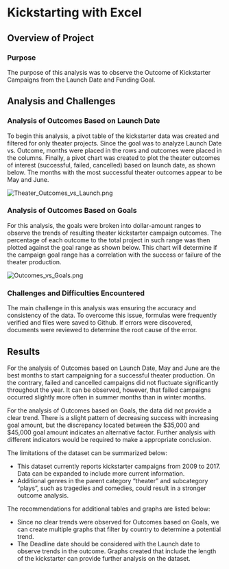# Kickstarting with Excel

## Overview of Project

### Purpose
The purpose of this analysis was to observe the Outcome of Kickstarter Campaigns from the Launch Date and Funding Goal. 

## Analysis and Challenges

### Analysis of Outcomes Based on Launch Date
To begin this analysis, a pivot table of the kickstarter data was created and filtered for only theater projects. Since the goal was to analyze Launch Date vs. Outcome, months were placed in the rows and outcomes were placed in the columns. Finally, a pivot chart was created to plot the theater outcomes of interest (successful, failed, cancelled) based on launch date, as shown below. The months with the most successful theater outcomes appear to be May and June.

![Theater_Outcomes_vs_Launch.png](https://github.com/daniel-sh-au/UofT_DataBC_Module01_kickstarter-analysis/blob/main/resources/Theater_Outcomes_vs_Launch.png)

### Analysis of Outcomes Based on Goals
For this analysis, the goals were broken into dollar-amount ranges to observe the trends of resulting theater kickstarter campaign outcomes. The percentage of each outcome to the total project in such range was then plotted against the goal range as shown below. This chart will determine if the campaign goal range has a correlation with the success or failure of the theater production.

![Outcomes_vs_Goals.png](https://github.com/daniel-sh-au/UofT_DataBC_Module01_kickstarter-analysis/blob/main/resources/Outcomes_vs_Goals.png)

### Challenges and Difficulties Encountered
The main challenge in this analysis was ensuring the accuracy and consistency of the data. To overcome this issue, formulas were frequently verified and files were saved to Github. If errors were discovered, documents were reviewed to determine the root cause of the error. 

## Results
For the analysis of Outcomes based on Launch Date, May and June are the best months to start campaigning for a successful theater production. On the contrary, failed and cancelled campaigns did not fluctuate significantly throughout the year. It can be observed, however, that failed campaigns occurred slightly more often in summer months than in winter months. 

For the analysis of Outcomes based on Goals, the data did not provide a clear trend. There is a slight pattern of decreasing success with increasing goal amount, but the discrepancy located between the $35,000 and $45,000 goal amount indicates an alternative factor. Further analysis with different indicators would be required to make a appropriate conclusion. 

The limitations of the dataset can be summarized below:
* This dataset currently reports kickstarter campaigns from 2009 to 2017. Data can be expanded to include more current information. 
* Additional genres in the parent category “theater” and subcategory “plays”, such as tragedies and comedies, could result in a stronger outcome analysis. 

The recommendations for additional tables and graphs are listed below: 
* Since no clear trends were observed for Outcomes based on Goals, we can create multiple graphs that filter by country to determine a potential trend. 
* The Deadline date should be considered with the Launch date to observe trends in the outcome. Graphs created that include the length of the kickstarter can provide further analysis on the dataset. 
